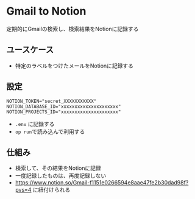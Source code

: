 # Gmail to Notion

定期的にGmailの検索し、検索結果をNotionに記録する

## ユースケース

- 特定のラベルをつけたメールをNotionに記録する

## 設定

```
NOTION_TOKEN="secret_XXXXXXXXXXX"
NOTION_DATABASE_ID="xxxxxxxxxxxxxxxxxxxxx"
NOTION_PROJECTS_ID="xxxxxxxxxxxxxxxxxxxxx"
```

- `.env` に記録する
- `op run`で読み込んで利用する

## 仕組み

- 検索して、その結果をNotionに記録
- 一度記録したものは、再度記録しない
- <https://www.notion.so/Gmail-f1151e0266594e8aae47fe2b30dad98f?pvs=4> に紐付けられる

